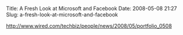 Title: A Fresh Look at Microsoft and Facebook
Date: 2008-05-08 21:27
Slug: a-fresh-look-at-microsoft-and-facebook

<http://www.wired.com/techbiz/people/news/2008/05/portfolio_0508>


